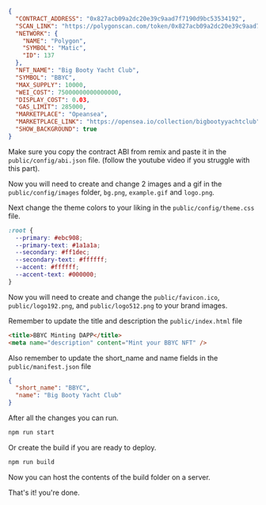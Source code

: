 
```json
{
  "CONTRACT_ADDRESS": "0x827acb09a2dc20e39c9aad7f7190d9bc53534192",
  "SCAN_LINK": "https://polygonscan.com/token/0x827acb09a2dc20e39c9aad7f7190d9bc53534192",
  "NETWORK": {
    "NAME": "Polygon",
    "SYMBOL": "Matic",
    "ID": 137
  },
  "NFT_NAME": "Big Booty Yacht Club",
  "SYMBOL": "BBYC",
  "MAX_SUPPLY": 10000,
  "WEI_COST": 75000000000000000,
  "DISPLAY_COST": 0.03,
  "GAS_LIMIT": 285000,
  "MARKETPLACE": "Opeansea",
  "MARKETPLACE_LINK": "https://opensea.io/collection/bigbootyyachtclub",
  "SHOW_BACKGROUND": true
}
```

Make sure you copy the contract ABI from remix and paste it in the `public/config/abi.json` file.
(follow the youtube video if you struggle with this part).

Now you will need to create and change 2 images and a gif in the `public/config/images` folder, `bg.png`, `example.gif` and `logo.png`.

Next change the theme colors to your liking in the `public/config/theme.css` file.

```css
:root {
  --primary: #ebc908;
  --primary-text: #1a1a1a;
  --secondary: #ff1dec;
  --secondary-text: #ffffff;
  --accent: #ffffff;
  --accent-text: #000000;
}
```

Now you will need to create and change the `public/favicon.ico`, `public/logo192.png`, and
`public/logo512.png` to your brand images.

Remember to update the title and description the `public/index.html` file

```html
<title>BBYC Minting DAPP</title>
<meta name="description" content="Mint your BBYC NFT" />
```

Also remember to update the short_name and name fields in the `public/manifest.json` file

```json
{
  "short_name": "BBYC",
  "name": "Big Booty Yacht Club"
}
```

After all the changes you can run.

```sh
npm run start
```

Or create the build if you are ready to deploy.

```sh
npm run build
```

Now you can host the contents of the build folder on a server.

That's it! you're done.
